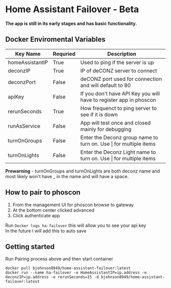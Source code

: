 # Home Assistant Failover - Beta


**The app is still in its early stages and has basic functionality.**


## Docker Enviromental Variables

| Key Name        | Requried | Description                                                        |
| --------------- | -------- | ------------------------------------------------------------------ |
| homeAssistantIP | True     | Used to ping if the server is up                                   |
| deconzIP        | True     | IP of deCONZ server to connect                                     |
| deconzPort      | False    | deCONZ port used for connection and will default to 80             |
| apiKey          | False    | If you don't have API Key you will have to register app in phoscon |
| rerunSeconds    | True     | How frequenct to ping server to see if it is down                  |
| runAsService    | False    | App will test once and closed mainly for debugging                 |
| turnOnGroups    | False    | Enter the Deconz group name to turn on. Use \| for multiple items  |
| turnOnLights    | False    | Enter the Deconz Light name to turn on. Use \| for multiple items  |

**Prewarning** - turnOnGroups and turnOnLights are both deconz name and most likely won't have _ in the name and will have a space. 

## How to pair to phoscon
1. From the management UI for phoscon browse to gateway
2. At the bottom center clicked advanced
3. Click authenticate app


Run `Docker logs ha-failover` this will allow you to see your api key  
In the future I will add this to auto save


## Getting started

Run Pairing process above and then start container
```
docker pull bjohnson8949/home-assistant-failover:latest
docker run --name ha-failover -e HomeAssistantIP=ip.address -e deconzIP=ip.address -e rerunSeconds=15 -d bjohnson8949/home-assistant-failover:latest
```
